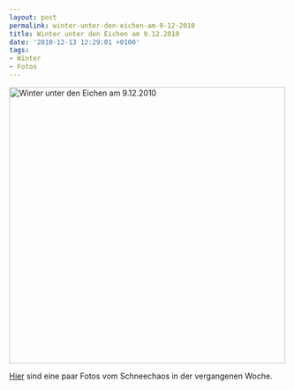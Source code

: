 ```yaml
---
layout: post
permalink: winter-unter-den-eichen-am-9-12-2010
title: Winter unter den Eichen am 9.12.2010
date: '2010-12-13 12:29:01 +0100'
tags:
- Winter
- Fotos
---
```

<p><a href="http://www.flickr.com/photos/tacker/sets/72157625588811236/"><img src="http://farm6.static.flickr.com/5048/5255675118_d2785775c4_b.jpg" width="500" alt="Winter unter den Eichen am 9.12.2010" /></a></p>
<p><a href="http://www.flickr.com/photos/tacker/sets/72157625588811236/">Hier</a> sind eine paar Fotos vom Schneechaos in der vergangenen Woche.</p>
